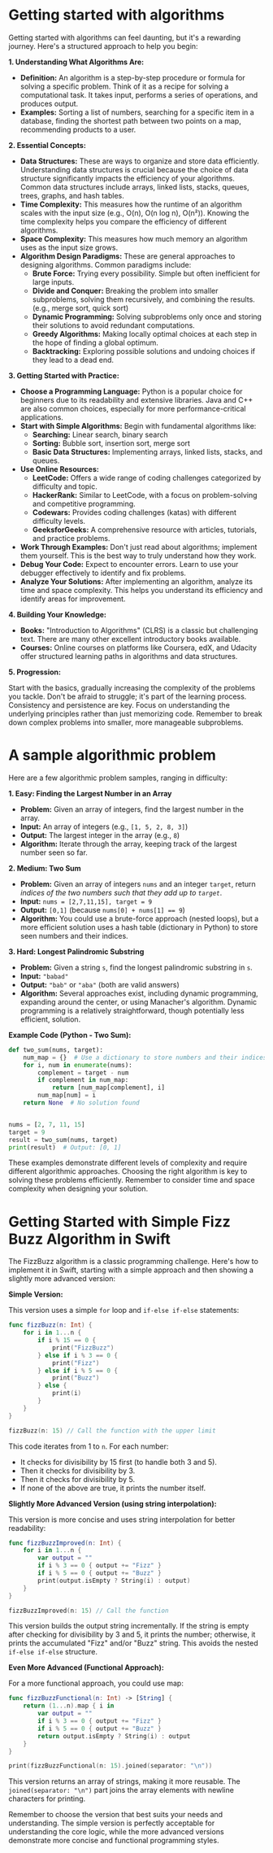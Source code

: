 #  Getting started with algorithms 
Getting started with algorithms can feel daunting, but it's a rewarding journey.  Here's a structured approach to help you begin:

**1. Understanding What Algorithms Are:**

* **Definition:** An algorithm is a step-by-step procedure or formula for solving a specific problem.  Think of it as a recipe for solving a computational task.  It takes input, performs a series of operations, and produces output.
* **Examples:** Sorting a list of numbers, searching for a specific item in a database, finding the shortest path between two points on a map, recommending products to a user.

**2. Essential Concepts:**

* **Data Structures:**  These are ways to organize and store data efficiently.  Understanding data structures is crucial because the choice of data structure significantly impacts the efficiency of your algorithms.  Common data structures include arrays, linked lists, stacks, queues, trees, graphs, and hash tables.
* **Time Complexity:** This measures how the runtime of an algorithm scales with the input size (e.g., O(n), O(n log n), O(n²)).  Knowing the time complexity helps you compare the efficiency of different algorithms.
* **Space Complexity:** This measures how much memory an algorithm uses as the input size grows.
* **Algorithm Design Paradigms:** These are general approaches to designing algorithms. Common paradigms include:
    * **Brute Force:** Trying every possibility.  Simple but often inefficient for large inputs.
    * **Divide and Conquer:** Breaking the problem into smaller subproblems, solving them recursively, and combining the results. (e.g., merge sort, quick sort)
    * **Dynamic Programming:** Solving subproblems only once and storing their solutions to avoid redundant computations.
    * **Greedy Algorithms:** Making locally optimal choices at each step in the hope of finding a global optimum.
    * **Backtracking:** Exploring possible solutions and undoing choices if they lead to a dead end.


**3. Getting Started with Practice:**

* **Choose a Programming Language:** Python is a popular choice for beginners due to its readability and extensive libraries.  Java and C++ are also common choices, especially for more performance-critical applications.
* **Start with Simple Algorithms:** Begin with fundamental algorithms like:
    * **Searching:** Linear search, binary search
    * **Sorting:** Bubble sort, insertion sort, merge sort
    * **Basic Data Structures:** Implementing arrays, linked lists, stacks, and queues.
* **Use Online Resources:**
    * **LeetCode:** Offers a wide range of coding challenges categorized by difficulty and topic.
    * **HackerRank:** Similar to LeetCode, with a focus on problem-solving and competitive programming.
    * **Codewars:** Provides coding challenges (katas) with different difficulty levels.
    * **GeeksforGeeks:** A comprehensive resource with articles, tutorials, and practice problems.
* **Work Through Examples:**  Don't just read about algorithms; implement them yourself.  This is the best way to truly understand how they work.
* **Debug Your Code:**  Expect to encounter errors.  Learn to use your debugger effectively to identify and fix problems.
* **Analyze Your Solutions:** After implementing an algorithm, analyze its time and space complexity.  This helps you understand its efficiency and identify areas for improvement.


**4. Building Your Knowledge:**

* **Books:**  "Introduction to Algorithms" (CLRS) is a classic but challenging text.  There are many other excellent introductory books available.
* **Courses:** Online courses on platforms like Coursera, edX, and Udacity offer structured learning paths in algorithms and data structures.


**5.  Progression:**

Start with the basics, gradually increasing the complexity of the problems you tackle. Don't be afraid to struggle; it's part of the learning process.  Consistency and persistence are key.  Focus on understanding the underlying principles rather than just memorizing code. Remember to break down complex problems into smaller, more manageable subproblems.

#  A sample algorithmic problem 
Here are a few algorithmic problem samples, ranging in difficulty:

**1. Easy:  Finding the Largest Number in an Array**

* **Problem:** Given an array of integers, find the largest number in the array.
* **Input:** An array of integers (e.g., `[1, 5, 2, 8, 3]`)
* **Output:** The largest integer in the array (e.g., `8`)
* **Algorithm:** Iterate through the array, keeping track of the largest number seen so far.

**2. Medium:  Two Sum**

* **Problem:** Given an array of integers `nums` and an integer `target`, return *indices of the two numbers such that they add up to `target`*.
* **Input:** `nums = [2,7,11,15], target = 9`
* **Output:** `[0,1]`  (because `nums[0] + nums[1] == 9`)
* **Algorithm:**  You could use a brute-force approach (nested loops), but a more efficient solution uses a hash table (dictionary in Python) to store seen numbers and their indices.


**3. Hard:  Longest Palindromic Substring**

* **Problem:** Given a string `s`, find the longest palindromic substring in `s`.
* **Input:** `"babad"`
* **Output:** `"bab"` or `"aba"` (both are valid answers)
* **Algorithm:**  Several approaches exist, including dynamic programming, expanding around the center, or using Manacher's algorithm.  Dynamic programming is a relatively straightforward, though potentially less efficient, solution.


**Example Code (Python - Two Sum):**

```python
def two_sum(nums, target):
    num_map = {}  # Use a dictionary to store numbers and their indices
    for i, num in enumerate(nums):
        complement = target - num
        if complement in num_map:
            return [num_map[complement], i]
        num_map[num] = i
    return None  # No solution found


nums = [2, 7, 11, 15]
target = 9
result = two_sum(nums, target)
print(result)  # Output: [0, 1]
```

These examples demonstrate different levels of complexity and require different algorithmic approaches.  Choosing the right algorithm is key to solving these problems efficiently. Remember to consider time and space complexity when designing your solution.

#  Getting Started with Simple Fizz Buzz Algorithm in Swift 
The FizzBuzz algorithm is a classic programming challenge.  Here's how to implement it in Swift, starting with a simple approach and then showing a slightly more advanced version:


**Simple Version:**

This version uses a simple `for` loop and `if-else if-else` statements:

```swift
func fizzBuzz(n: Int) {
    for i in 1...n {
        if i % 15 == 0 {
            print("FizzBuzz")
        } else if i % 3 == 0 {
            print("Fizz")
        } else if i % 5 == 0 {
            print("Buzz")
        } else {
            print(i)
        }
    }
}

fizzBuzz(n: 15) // Call the function with the upper limit
```

This code iterates from 1 to `n`.  For each number:

* It checks for divisibility by 15 first (to handle both 3 and 5).
* Then it checks for divisibility by 3.
* Then it checks for divisibility by 5.
* If none of the above are true, it prints the number itself.


**Slightly More Advanced Version (using string interpolation):**

This version is more concise and uses string interpolation for better readability:

```swift
func fizzBuzzImproved(n: Int) {
    for i in 1...n {
        var output = ""
        if i % 3 == 0 { output += "Fizz" }
        if i % 5 == 0 { output += "Buzz" }
        print(output.isEmpty ? String(i) : output)
    }
}

fizzBuzzImproved(n: 15) // Call the function
```

This version builds the output string incrementally.  If the string is empty after checking for divisibility by 3 and 5, it prints the number; otherwise, it prints the accumulated "Fizz" and/or "Buzz" string.  This avoids the nested `if-else if-else` structure.


**Even More Advanced (Functional Approach):**

For a more functional approach, you could use map:

```swift
func fizzBuzzFunctional(n: Int) -> [String] {
    return (1...n).map { i in
        var output = ""
        if i % 3 == 0 { output += "Fizz" }
        if i % 5 == 0 { output += "Buzz" }
        return output.isEmpty ? String(i) : output
    }
}

print(fizzBuzzFunctional(n: 15).joined(separator: "\n"))
```

This version returns an array of strings, making it more reusable.  The `joined(separator: "\n")` part joins the array elements with newline characters for printing.

Remember to choose the version that best suits your needs and understanding.  The simple version is perfectly acceptable for understanding the core logic, while the more advanced versions demonstrate more concise and functional programming styles.

